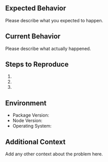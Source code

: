 ## Expected Behavior

Please describe what you expected to happen.

## Current Behavior

Please describe what actually happened.

## Steps to Reproduce

1.
2.
3.

## Environment

- Package Version:
- Node Version:
- Operating System:

## Additional Context

Add any other context about the problem here.
